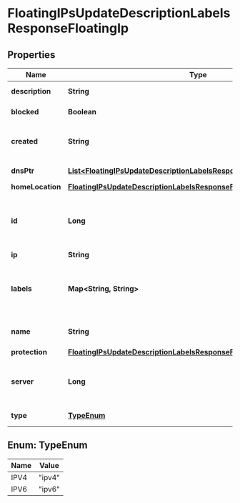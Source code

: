 

# FloatingIPsUpdateDescriptionLabelsResponseFloatingIp


## Properties

| Name | Type | Description | Notes |
|------------ | ------------- | ------------- | -------------|
|**description** | **String** | Description of the Resource. |  |
|**blocked** | **Boolean** | Whether the IP is blocked |  |
|**created** | **String** | Point in time when the Resource was created (in ISO-8601 format). |  |
|**dnsPtr** | [**List&lt;FloatingIPsUpdateDescriptionLabelsResponseFloatingIpDnsPtrInner&gt;**](FloatingIPsUpdateDescriptionLabelsResponseFloatingIpDnsPtrInner.md) | Array of reverse DNS entries |  |
|**homeLocation** | [**FloatingIPsUpdateDescriptionLabelsResponseFloatingIpHomeLocation**](FloatingIPsUpdateDescriptionLabelsResponseFloatingIpHomeLocation.md) |  |  |
|**id** | **Long** | ID of the Resource. Limited to 52 bits to ensure compatibility with JSON double precision floats.  |  |
|**ip** | **String** | IP address. |  |
|**labels** | **Map&lt;String, String&gt;** | User-defined labels (&#x60;key/value&#x60; pairs) for the Resource. For more information, see \&quot;[Labels](https://docs.hetzner.cloud)\&quot;.  |  |
|**name** | **String** | Name of the Resource. Must be unique per Project. |  |
|**protection** | [**FloatingIPsUpdateDescriptionLabelsResponseFloatingIpProtection**](FloatingIPsUpdateDescriptionLabelsResponseFloatingIpProtection.md) |  |  |
|**server** | **Long** | ID of the Server the Floating IP is assigned to, null if it is not assigned at all |  |
|**type** | [**TypeEnum**](#TypeEnum) | Type of the Floating IP |  |



## Enum: TypeEnum

| Name | Value |
|---- | -----|
| IPV4 | &quot;ipv4&quot; |
| IPV6 | &quot;ipv6&quot; |



